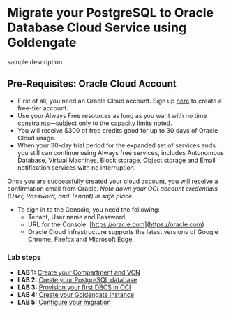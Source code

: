 # Migrate your PostgreSQL to Oracle Database Cloud Service using Goldengate 

sample description

## Pre-Requisites: Oracle Cloud Account
- First of all, you need an Oracle Cloud account. Sign up [here](https://oracle.com/free) to create a free-tier account. 
- Use your Always Free resources as long as you want with no time constraints—subject only to the capacity limits noted. 
- You will receive $300 of free credits good for up to 30 days of Oracle Cloud usage. 
- When your 30-day trial period for the expanded set of services ends you still can continue using Always free services, includes Autonomous Database, Virtual Machines, Block storage, Object storage and Email notification services with no interruption.

Once you are successfully created your cloud account, you will receive a confirmation email from Oracle.
*Note down your OCI account credentials (User, Password, and Tenant) in safe place.*
- To sign in to the Console, you need the following:
  - Tenant, User name and Password
  - URL for the Console: [https://oracle.com](https://oracle.com)
  - Oracle Cloud Infrastructure supports the latest versions of Google Chrome, Firefox and Microsoft Edge.

### Lab steps

- **LAB 1:** [Create your Compartment and VCN](/gglab/step1.md)
- **LAB 2:** [Create your PostgreSQL database](/gglab/step2.md)
- **LAB 3:** [Provision your first DBCS in OCI](/gglab/step3.md)
- **LAB 4:** [Create your Goldengate instance](/gglab/step4.md)
- **LAB 5:** [Configure your migration](/gglab/step5.md)
